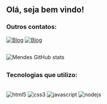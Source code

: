 ## Olá, seja bem vindo!

### Outros contatos:
[![Blog](https://img.shields.io/badge/LinkedIn-0077B5?style=for-the-badge&logo=linkedin&logoColor=white)](www.linkedin.com/in/victoriamendesx)
[![Blog](https://img.shields.io/badge/Gmail-D14836?style=for-the-badge&logo=gmail&logoColor=white)](victoriamendes3002@gmail.com)
##

![Mendes GitHub stats](https://github-readme-stats.vercel.app/api?username=vicmendesx&show_icons=true&theme=tokyonight)
##
### Tecnologias que utilizo:

<div style="display: inline_block"> <br/>
    <img aling="center" alt="html5" src="https://img.shields.io/badge/HTML5-E34F26?style=for-the-badge&logo=html5&logoColor=white"/>
    <img aling="center" alt="css3" src="https://img.shields.io/badge/CSS3-1572B6?style=for-the-badge&logo=css3&logoColor=white"/>
    <img aling="center" alt="javascript" src="https://img.shields.io/badge/JavaScript-F7DF1E?style=for-the-badge&logo=javascript&logoColor=black"/>
    <img alt="nodejs" src="https://img.shields.io/badge/Node.js-43853D?style=for-the-badge&logo=node.js&logoColor=white">
  
</div>

